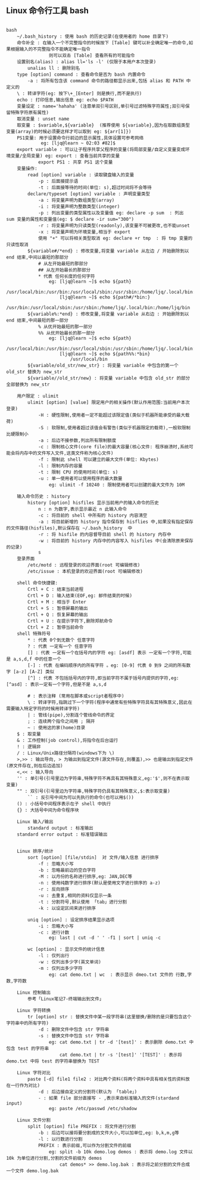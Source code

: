 ## Linux 命令行工具 bash

<pre><code>
bash 
    ~/.bash_history : 使用 bash 的历史记录(在使用者的 home 目录下)
    命令补全 : 在输入一个不完整指令的时候按下 [Table] 键可以补全确定唯一的命令,如果根据输入的不完整指令不能确定唯一指令
                则可以双击 [Table] 查看所有的可能指令
    设置别名(alias) : alias ll='ls -l' (仅限于本用户本次登录)
        unalias ll : 删除别名
    type [option] command : 查看命令是否为 bash 内置命令
        -a : 将所有包含该 command 命令的路径都显示出来,包括 alias 和 PATH 中定义的
    \ : 转译字符(eg: 按下\+_[Enter] 则是换行,而不是执行)
    echo : 打印信息,输出信息 eg: echo $PATH
    变量设定 : name='hahaha' (注意单双引号区别,单引号过滤特殊字符属性;双引号保留特殊字符原有属性) 
    取消变量 : unset name
    取变量 : $variable,${variable}  (推荐使用 ${variable},因为在取数组类型变量(array)的时候必须要这样才可以取到 eg: ${arr[1]})
    PS1变量: 用于设置命令行前边的显示属性,具体设置可参考网络 
             eg: [ljq@learn ~ 02:03 #82]$
    export variable : 可以让子程序共享父程序的变量(将局部变量/自定义变量变成环境变量/全局变量) eg: export : 查看当前共享的变量
            export PS1 : 共享 PS1 这个变量
    变量操作:
        read [option] variable : 读取键盘输入的变量
            -p : 后面接提示语
            -t : 后面接等待的时间(单位: s),超过时间将不会等待
        declare/typeset [option] variable : 声明变量类型
            -a : 将变量声明为数组类型(array)
            -i : 将变量声明为整数类型(integer)
            -p : 列出变量的类型属性以及变量值 eg: declare -p sum  : 列出 sum 变量的属性和变量值(eg: $ declare -ir sum="300")
            -r : 将变量声明为只读类型(readonly),该变量不可被更改,也不能unset
            -x : 将变量声明为环境变量,相当于 export
            使用 "+" 可以将相关类型取消 eg: declare +r tmp  : 将 tmp 变量的只读性取消
        ${variable#/*end} : 修改变量,将变量 variable 从左边 / 开始删除到以 end 结束,中间以最短的那部分
            # 从左开始最短的那部分
            ## 从左开始最长的那部分
            * 代表 任何长度的任何字符
                eg: [ljq@learn ~]$ echo ${path}
                        /usr/local/bin:/usr/bin:/usr/local/sbin:/usr/sbin:/home/ljq/.local/bin:/home/ljq/bin
                    [ljq@learn ~]$ echo ${path#/*bin:}
                        /usr/bin:/usr/local/sbin:/usr/sbin:/home/ljq/.local/bin:/home/ljq/bin
        ${variable%:*end} : 修改变量,将变量 variable 从右边 : 开始删除到以 end 结束,中间最短的那一部分
            % 从优开始最短的那一部分
            %% 从优开始最长的那一部分
                eg: [ljq@learn ~]$ echo ${path}
                        /usr/local/bin:/usr/bin:/usr/local/sbin:/usr/sbin:/home/ljq/.local/bin:/home/ljq/bin
                    [ljq@learn ~]$ echo ${path%%:*bin}
                        /usr/local/bin
        ${variable/old_str/new_str} : 将变量 variable 中包含的第一个 old_str 替换为 new_str
        ${variable//old_str/new} : 将变量 variable 中包含 old_str 的部分全部替换为 new_str

    用户限定 : ulimit
        ulimit [option] [value] 限定用户的相关操作(默认作用范围:当前用户本次登录)
            -H : 硬性限制,使用者一定不能超过该限定值(类似于机器所能承受的最大载荷)
            -S : 软限制,使用者超过该值会有警告(类似于机器限定的载荷),一般软限制比硬限制小
            -a : 后边不接参数,列出所有限制额度
            -c : 限制核心文件(core file)的最大容量(核心文件: 程序崩溃时,系统可能会将内存中的文件写入文件,这类文件称为核心文件)
            -f : 限制此 shell 可以建立的最大文件(单位: Kbytes)
            -l : 限制内存的容量
            -t : 限制 CPU 的使用时间(单位: s)
            -u : 单一使用者可以使用程序的最大数量
                eg: ulimit -f 10240 : 限制使用者可以创建的最大文件为 10M
    
    输入命令历史 : history
        history [option] hisfiles 显示当前用户的输入命令的历史
            n : n 为数字,表示显示最近 n 此输入命令
            -c : 将目前的 shell 中所有的 history 内容清空
            -a : 将目前新增的 history 指令保存到 hisflies 中,如果没有指定保存的文件路径(hisfiles),默认保存在 ~/.bash_history  中
            -r : 将 hisfile 的内容督导目前 shell 的 history 内存中
            -w : 将目前的 history 内存中的内容写入 hisfiles 中(会清除原来保存的记录)
            s
    登录界面 
        /etc/motd : 远程登录的欢迎界面(root 可编辑修改)
        /etc/issue : 本机登录的欢迎界面(root 可编辑修改)
    
    shell 命令快捷键:
        Crtl + C : 结束当前进程
        Crtl + D : 输入结束(EOF,eg: 邮件结束的时候)
        Crtl + M : 相当于 Enter 
        Ctrl + S : 暂停屏幕的输出
        Crtl + Q : 恢复屏幕的输出
        Crtl + U : 在提示字符下,删除郑航命令
        Ctrl + Z : 暂停当前命令
    shell 特殊符号
        * : 代表 0个到无数个 任意字符
        ? : 代表 一定有一个 任意字符
        [] : 代表 一定有一个在括号内的字符 eg: [asdf] 表示 一定有一个字符,可能是 a,s,d,f 中的任意一个
        [-] : 代表 在编码顺序内的所有字符 。eg: [0-9] 代表 0 到9 之间的所有数字 [a-z] [A-Z] 类似
        [^] : 代表 不包括括号内的字符,即当前字符不属于括号内提供的字符,eg: [^asd] : 表示一定有一个字符,但是不是 a,s,d
                
        # : 表示注释 (常用在脚本或script者程序中)
        \ : 转译字符,指跳过下一个字符(程序中通常有些特殊字符具有其特殊意义,因此在需要输入特定字符的时候用转译字符)
        | : 管线(pipe),分割连个管线命令的界定
        ; : 连续两个指令之间用 ; 隔开
    	~ : 使用这的家(home)目录
	$ : 取变量
	& : 工作控制(job control),将指令在后台运行
	! : 逻辑非 
	/ : Linux/Unix路径分隔符(windows下为 \)
	>,>> : 输出导向, > 为输出到指定文件(源文件存在,则覆盖),>> 也是输出到指定文件(原文件存在,则在后边追加)
	<,<< : 输入导向
	'' : 单引号(引号里边为字符串,特殊字符不再具有其特殊意义,eg:'$',则不在表示取变量)
	"" : 双引号(引号里边为字符串,特殊字符仍具有其特殊意义,$:表示取变量)	  
        `` : 反引号中间为可以先执行的命令(也可以用$())
	() : 小括号中间程序表示在子 shell 中执行
	{} : 大括号中间为命令程序块
        
    Linux 输入/输出
        standard output : 标准输出
	standard error output : 标准错误输出
	

    Linux 排序/统计
        sort [option] [file/stdin]  对 文件/输入信息 进行排序
            -f : 忽略大小写
            -b : 忽略最前边的空白字符
            -M : 以月份的名称进行排序,eg: JAN,DEC等
            -n : 使用纯数字进行排序(默认是使用文字进行排序的 a-z)
            -r : 反向排序
            -u : 去重复,相同的资料仅显示一条
            -t : 分割符号,默认使用 「tab」进行分割
            -k : 以设定区间来进行排序
        
        uniq [option] : 设定排序结果显示选项
            -i : 忽略大小写
            -c : 进行计数
                eg: last | cut -d ' ' -f1 | sort | uniq -c

        wc [option] : 显示文件的统计信息
            -l : 仅列出行
            -w : 仅列出多少字(英文单词)
            -m : 仅列出多少字符
                eg: cat demo.txt | wc  : 表示显示 dmeo.txt 文件的 行数,字数,字符数
    
    Linux 控制输出
        参考「Linux笔记7-终端输出到文件」

    Linux 字符转换
        tr [option] str : 替换文件中某一段字符串(这里替换/删除的是只要包含这个字符串中的所有字符)
            -d : 删除文件中包含 str 字符串
            -s : 替换文件中包含 str 字符串
                eg: cat demo.txt | tr -d '[test]' : 表示删除 demo.txt 中包含 test 的字符串
                    cat demo.txt | tr -s '[test]' '[TEST]' : 表示将 demo.txt 中将 test 的字符串替换为 TEST   
    
    Linux 字符对比
        paste [-d] file1 file2 : 对比两个资料(将两个资料中具有相关性的资料放在一行作为对比)
            -d : 后边接自定义的分割符(默认为 「table」)
            - : 如果 file 部分直接写 - ,表示来自标准输入的文件(stardand input)
                eg: paste /etc/passwd /etc/shadow 

    Linux 文件分割
        split [option] file PREFIX : 将文件进行分割
            -b : 后边可以接将要分割成的文件大小,可以加单位,eg: b,k,m,g等
            -l : 以行数进行分割
            PREFIX : 表示前缀,可以作为分割文件的前缀
                eg: split -b 10k demo.log demos : 表示将 demo.log 文件以 10k 为单位进行分割,分割的文件前缀为 demos
                    cat demos* >> demo.log.bak : 表示将之前分割的文件合成一个文件 demo.log.bak 


  
</ode></pre>
